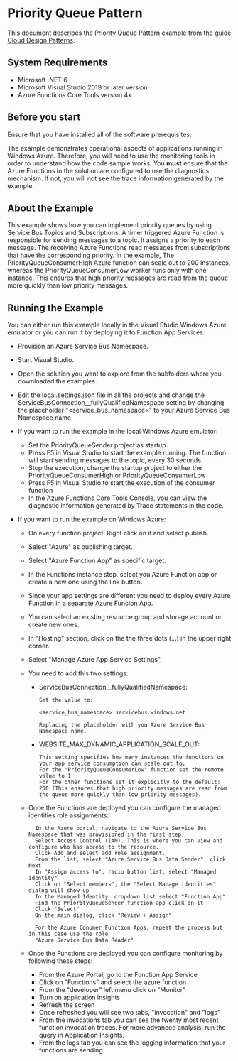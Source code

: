 ﻿# Priority Queue Pattern

This document describes the Priority Queue Pattern example from the guide [Cloud Design Patterns](http://aka.ms/Cloud-Design-Patterns).

## System Requirements

* Microsoft .NET 6
* Microsoft Visual Studio 2019 or later version
* Azure Functions Core Tools version 4x

## Before you start

Ensure that you have installed all of the software prerequisites.

The example demonstrates operational aspects of applications running in Windows Azure. Therefore, you will need to use the monitoring tools in order to understand how the code sample works. You **must** ensure that the Azure Functions in the solution are configured to use the diagnostics mechanism. If not, you will not see the trace information generated by the example.

## About the Example

This example shows how you can implement priority queues by using Service Bus Topics and Subscriptions. A timer triggered Azure Function is responsible for sending messages to a topic. It assigns a priority to each message. The receiving Azure Functions read messages from subscriptions that have the corresponding priority. In the example, The PriorityQueueConsumerHigh Azure function can scale out to 200 instances, whereas the PriorityQueueConsumerLow worker runs only with one instance. This ensures that high priority messages are read from the queue more quickly than low priority messages.

## Running the Example

You can either run this example locally in the Visual Studio Windows Azure emulator or you can run it by deploying it to Function App Services.

* Provision an Azure Service Bus Namespace.
* Start Visual Studio.
* Open the solution you want to explore from the subfolders where you downloaded the examples.
* Edit the local.settings.json file in all the projects and change the ServiceBusConnection__fullyQualifiedNamespace setting by changing the placeholder "<service_bus_namespace>"  to your Azure Service Bus Namespace name.

* If you want to run the example in the local Windows Azure emulator:
	* Set the PriorityQueueSender project as startup.
	* Press F5 in Visual Studio to start the example running. The function will start sending messages to the topic, every 30 seconds.
	* Stop the execution, change the startup project to either the PriorityQueueConsumerHigh or PriorityQueueConsumerLow
	* Press F5 in Visual Studio to start the execution of the consumer function
	* In the Azure Functions Core Tools Console, you can view the diagnostic information generated by Trace statements in the code.

* If you want to run the example on Windows Azure:
	* On every function project. Right click on it and select publish.
	* Select "Azure" as publishing target.
	* Select "Azure Function App" as specific target.
	* In the Functions instance step, select you Azure Function app or create a new one using the link button.
	* Since your app settings are different you need to deploy every Azure Function in a separate Azure Funcion App.
	* You can select an existing resource group and storage account or create new ones.
	* In "Hosting" section, click on the the three dots (...) in the upper right corner.
	* Select "Manage Azure App Service Settings".
	* You need to add this two settings:

	  - ServiceBusConnection__fullyQualifiedNamespace:

			Set the value to:

	  		<service_bus_namespace>.servicebus.windows.net

			Replacing the placeholder with you Azure Service Bus Namespace name.

	  - WEBSITE_MAX_DYNAMIC_APPLICATION_SCALE_OUT:

	  		This setting specifies how many instances the functions on your app service consumption can scale out to.
			For the "PriorityQueueConsumerLow" function set the remote value to 1
			For the other functions set it explicitly to the default: 200 (This ensures that high priority messages are read from the queue more quickly than low priority messages).

	* Once the Functions are deployed you can configure the managed identities role assignments:

			In the Azure portal, navigate to the Azure Service Bus Namespace that was provisioned in the first step.
			Select Access Control (IAM). This is where you can view and configure who has access to the resource.
			Click Add and select add role assignment.
			From the list, select "Azure Service Bus Data Sender", click Next
			In "Assign access to", radio button list, select "Managed identity"
			Click on "Select members", the "Select Manage identities" dialog will show up
			In the Managed Identity  dropdown list select "Function App"
			Find the PriorityQueueSender function app click on it
			Click "Select"
			On the main dialog, click "Review + Assign"

			For the Azure Conumer Function Apps, repeat the process but in this case use the role
			"Azure Service Bus Data Reader"

	* Once the Functions are deployed you can configure monitoring by following these steps:

		- From the Azure Portal, go to the Function App Service
		- Click on "Functions" and select the azure function
		- From the "developer" left menu click on "Monitor"
		- Turn on application insights
		- Refresh the screen
		- Once refreshed you will see two tabs, "invocation" and "logs"
		- From the invocations tab you can see the twenty most recent function invocation traces. For more advanced analysis, run the query in Application Insights. 
		- From the logs tab you can see the logging information that your functions are sending.




